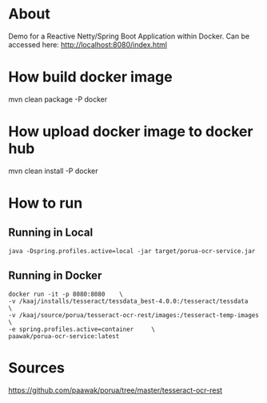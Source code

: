 # About

Demo for a Reactive Netty/Spring Boot Application within Docker. Can be accessed here: <http://localhost:8080/index.html>

# How build docker image

mvn clean package -P docker

# How upload docker image to docker hub

mvn clean install -P docker

# How to run

## Running in Local

    java -Dspring.profiles.active=local -jar target/porua-ocr-service.jar

## Running in Docker

    docker run -it -p 8080:8080    \
    -v /kaaj/installs/tesseract/tessdata_best-4.0.0:/tesseract/tessdata    \
    -v /kaaj/source/porua/tesseract-ocr-rest/images:/tesseract-temp-images   \
    -e spring.profiles.active=container     \
    paawak/porua-ocr-service:latest
				
# Sources
		
<https://github.com/paawak/porua/tree/master/tesseract-ocr-rest>
